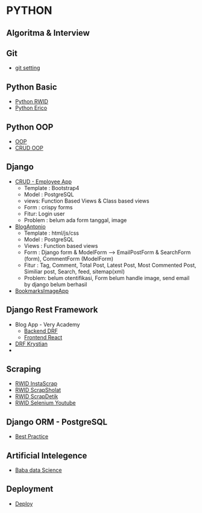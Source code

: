 # PYTHON

## Algoritma & Interview

## Git
- [git setting](https://github.com/ArisOther/gitAris)

## Python Basic
- [Python RWID](https://github.com/ArisPython/PythonDasarRWID)
- [Python Erico](https://github.com/ArisPython/PythonDasarErico)

## Python OOP
- [OOP](#)
- [CRUD OOP](#)

## Django
- [CRUD - Employee App](https://github.com/ArisDjango/CrudEmployeeSimple)
  - Template : Bootstrap4
  - Model : PostgreSQL
  - views: Function Based Views & Class based views
  - Form : crispy forms
  - Fitur: Login user
  - Problem : belum ada form tanggal, image
- [BlogAntonio](https://github.com/ArisDjango/BlogAntonio)
  - Template : html/js/css
  - Model : PostgreSQL
  - Views : Function based views
  - Form : Django form & ModelForm --> EmailPostForm & SearchForm (form), CommentForm (ModelForm)
  - Fitur : Tag, Comment, Total Post, Latest Post, Most Commented Post, Similiar post, Search, feed, sitemap(xml)
  - Problem: belum otentifikasi, Form belum handle image, send email by django belum berhasil
- [BookmarksImageApp](https://github.com/ArisDjango/SosmedAntonio)

## Django Rest Framework
- Blog App - Very Academy
  - [Backend DRF](https://github.com/ArisDjango/CrudVeryAcademy)
  - [Frontend React](https://github.com/ArisDjango/CrudVeryAcademyReact)
- [DRF Krystian](https://github.com/ArisDjango/CrudPythonKrystian)
- 
## Scraping
- [RWID InstaScrap](https://github.com/ArisScrap/instaScrap)
- [RWID ScrapSholat](https://github.com/ArisScrap/ScrapSholat)
- [RWID ScrapDetik](https://github.com/ArisScrap/scrapingDetik)
- [RWID Selenium Youtube](https://github.com/ArisScrap/selenYoutube)


## Django ORM - PostgreSQL
- [Best Practice](https://github.com/ArisDjango/orm-postgres)

## Artificial Intelegence
- [Baba data Science](https://github.com/ArisArtificial/baba-data-science)

## Deployment
- [Deploy](https://github.com/ArisOther/deploy)
